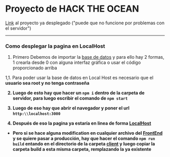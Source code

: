 
# Proyecto de HACK THE OCEAN

[Link](http://20.25.69.138:3000) al proyecto ya desplegado \("puede que no funcione por problemas con el servidor")

___

### Como desplegar la pagina en LocalHost 

1. Primero Debemos de importar la [base de datos](https://github.com/JVespid/hakaton/#BD) y para ello hay 2 formas, 1 crearla desde 0 con alguna interfaz gráfica o usar el código proporcionado arriba <br>

1,1. Para poder usar la base de datos en Local Host es necesario que el <b> usuario sea root y no tenga contraseña <b><br>
 
2. Luego de esto hay que hacer un `npm i`  dentro de la carpeta de servidor, para luego escribir el comando de `npm start`
>
3. Luego de eso hay que abrir el navegador y poner el url `http:\\localhost:3000` <br>
>
4. Después de eso la pagina ya estaría en linea de forma <b>[LocalHost](https://github.com/JVespid/hakaton/#LocalHost)</b>


 * Pero si se hace alguna modification en cualquier archivo del [FrontEnd](https://github.com/JVespid/hakaton/tree/master/client) y se quiere pasar a producción, hay que hacer el comando `npm run build` entando en el directorio de la carpeta [client](https://github.com/JVespid/hakaton/tree/master/client) y luego copiar la carpeta <b> build </b> a esta misma carpeta, remplazando la ya existente 